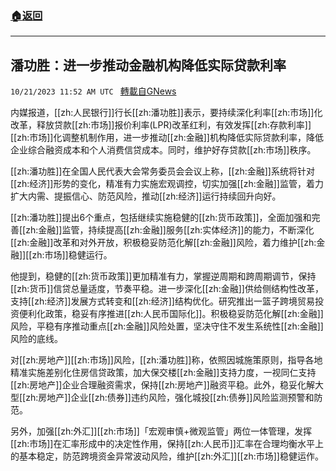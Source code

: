 ###  [:house:返回](README.md)
---


## 潘功胜：进一步推动金融机构降低实际贷款利率
`10/21/2023 11:52 AM UTC ` [轉載自GNews](https://gnews.org/articles/1863105)

内媒报道，[[zh:人民银行]]行长[[zh:潘功胜]]表示，要持续深化利率[[zh:市场]]化改革，释放贷款[[zh:市场]]报价利率(LPR)改革红利，有效发挥[[zh:存款利率]][[zh:市场]]化调整机制作用，进一步推动[[zh:金融]]机构降低实际贷款利率，降低企业综合融资成本和个人消费信贷成本。同时，维护好存贷款[[zh:市场]]秩序。

[[zh:潘功胜]]在全国人民代表大会常务委员会会议上称，[[zh:金融]]系统将针对[[zh:经济]]形势的变化，精准有力实施宏观调控，切实加强[[zh:金融]]监管，着力扩大内需、提振信心、防范风险，推动[[zh:经济]]运行持续回升向好。

[[zh:潘功胜]]提出6个重点，包括继续实施稳健的[[zh:货币政策]]，全面加强和完善[[zh:金融]]监管，持续提高[[zh:金融]]服务[[zh:实体经济]]的能力，不断深化[[zh:金融]]改革和对外开放，积极稳妥防范化解[[zh:金融]]风险，着力维护[[zh:金融]][[zh:市场]]稳健运行。

他提到，稳健的[[zh:货币政策]]更加精准有力，掌握逆周期和跨周期调节，保持[[zh:货币]]信贷总量适度，节奏平稳。进一步深化[[zh:金融]]供给侧结构性改革，支持[[zh:经济]]发展方式转变和[[zh:经济]]结构优化。研究推出一篮子跨境贸易投资便利化政策，稳妥有序推进[[zh:人民币国际化]]。积极稳妥防范化解[[zh:金融]]风险，平稳有序推动重点[[zh:金融]]风险处置，坚决守住不发生系统性[[zh:金融]]风险的底线。

对[[zh:房地产]][[zh:市场]]风险，[[zh:潘功胜]]称，依照因城施策原则，指导各地精准实施差别化住房信贷政策，加大保交楼[[zh:金融]]支持力度，一视同仁支持[[zh:房地产]]企业合理融资需求，保持[[zh:房地产]]融资平稳。此外，稳妥化解大型[[zh:房地产]]企业[[zh:债券]]违约风险，强化城投[[zh:债券]]风险监测预警和防范。

另外，加强[[zh:外汇]][[zh:市场]]「宏观审慎+微观监管」两位一体管理，发挥[[zh:市场]]在汇率形成中的决定性作用，保持[[zh:人民币]]汇率在合理均衡水平上的基本稳定，防范跨境资金异常波动风险，维护[[zh:外汇]][[zh:市场]]稳健运作。
